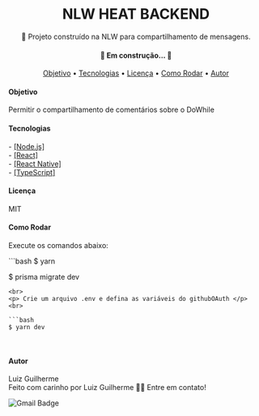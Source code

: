 <h1 align="center"> NLW HEAT BACKEND </h1>
<p align="center"> 🚀 Projeto construído na NLW para compartilhamento de mensagens. </p>

<h4 align="center"> 
	🚧  Em construção...  🚧
</h4>

<p align="center">
 <a href="#objetivo">Objetivo</a> •
 <a href="#tecnologias">Tecnologias</a> • 
 <a href="#licenc-a">Licença</a> • 
<a href="#run">Como Rodar</a> • 
 <a href="#autor">Autor</a>
	
</p>

<h4 id="objetivo">Objetivo</h4>
<p>Permitir o compartilhamento de comentários sobre o DoWhile</p>

<h4 id="tecnologias">Tecnologias</h4>
- <a href="https://nodejs.org/en/"> [Node.js]</a> <br>
- <a href="https://pt-br.reactjs.org/">[React] </a> <br>
- <a href="https://reactnative.dev/"> [React Native]</a> <br>
- <a href="https://www.typescriptlang.org/"> [TypeScript]</a> <br>

<h4>Licença</h4>
<p id="licenc-a" >MIT</p>

<h4>Como Rodar</h4>
<p id="run" >Execute os comandos abaixo:</p>
```bash
$ yarn 

$ prisma migrate dev
```
<br>
<p> Crie um arquivo .env e defina as variáveis do githubOAuth </p> 
<br>

```bash
$ yarn dev
```
<br>
<h4 id="autor">Autor</h4>

Luiz Guilherme <br>
Feito com carinho por Luiz Guilherme 👋🏽 Entre em contato!

![Gmail Badge](https://img.shields.io/badge/-zanelallopes9977@gmail.com-c14438?style=flat-square&logo=Gmail&logoColor=white&link=mailto:zanelallopes9977@gmail.com)

